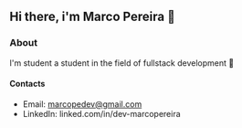 ## Hi there, i'm Marco Pereira :pushpin:

### About
I'm student a student in the field of fullstack development :construction_worker:

#### Contacts
- Email: marcopedev@gmail.com
- LinkedIn: linked.com/in/dev-marcopereira
